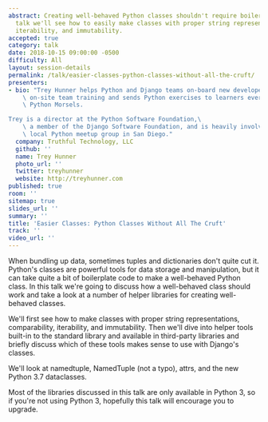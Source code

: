 ```yaml
---
abstract: Creating well-behaved Python classes shouldn't require boilerplate. In this
  talk we'll see how to easily make classes with proper string representations, comparability,
  iterability, and immutability.
accepted: true
category: talk
date: 2018-10-15 09:00:00 -0500
difficulty: All
layout: session-details
permalink: /talk/easier-classes-python-classes-without-all-the-cruft/
presenters:
- bio: "Trey Hunner helps Python and Django teams on-board new developers through\
    \ on-site team training and sends Python exercises to learners every week through\
    \ Python Morsels.

Trey is a director at the Python Software Foundation,\
    \ a member of the Django Software Foundation, and is heavily involved with his\
    \ local Python meetup group in San Diego."
  company: Truthful Technology, LLC
  github: ''
  name: Trey Hunner
  photo_url: ''
  twitter: treyhunner
  website: http://treyhunner.com
published: true
room: ''
sitemap: true
slides_url: ''
summary: ''
title: 'Easier Classes: Python Classes Without All The Cruft'
track: ''
video_url: ''
---
```


When bundling up data, sometimes tuples and dictionaries don't quite cut it. Python's classes are powerful tools for data storage and manipulation, but it can take quite a bit of boilerplate code to make a well-behaved Python class. In this talk we're going to discuss how a well-behaved class should work and take a look at a number of helper libraries for creating well-behaved classes.

We'll first see how to make classes with proper string representations, comparability, iterability, and immutability. Then we'll dive into helper tools built-in to the standard library and available in third-party libraries and briefly discuss which of these tools makes sense to use with Django's classes.

We'll look at namedtuple, NamedTuple (not a typo), attrs, and the new Python 3.7 dataclasses.

Most of the libraries discussed in this talk are only available in Python 3, so if you're not using Python 3, hopefully this talk will encourage you to upgrade.
